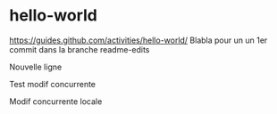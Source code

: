 # hello-world
https://guides.github.com/activities/hello-world/
Blabla pour un un 1er commit dans la branche readme-edits

Nouvelle ligne

Test modif concurrente

Modif concurrente locale

